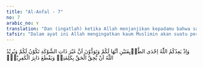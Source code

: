 ```yaml
---
title: "Al-Anfal - 7"
no: 7
arabic_no: ٧
translation: "Dan (ingatlah) ketika Allah menjanjikan kepadamu bahwa salah satu dari dua golongan (yang kamu hadapi) adalah untukmu, sedang kamu menginginkan bahwa yang tidak mempunyai kekuatan senjatalah untukmu. Tetapi Allah hendak membenarkan yang benar dengan ayat-ayat-Nya dan memusnahkan orang-orang kafir sampai ke akar-akarnya,"
tafsir: "Dalam ayat ini Allah mengingatkan kaum Muslimin akan suatu peristiwa yang penting, yaitu pada saat Allah menjanjikan kemenangan kepada kaum Muslimin melawan salah satu dari dua golongan yang dihadapi yaitu salah satu diantara rombongan unta yang membawa harta dagangan atau bala tentara Quraisy yang membawa peralatan perang yang lengkap. Pada saat itu kaum Muslimin cenderung memilih berhadapan dengan rombongan yang membawa dagangan yang jumlahnya tidak lebih dari 40 unta. Hal ini adalah sebagai sindiran kepada sebagian kaum Muslimin yang takut terlibat dalam peperangan, tetapi mereka ingin mendapat harta yang banyak.\n\nKecenderungan mereka ini jauh dari kebenaran, karena tujuan mereka telah berbalik pada kesenangan materiil. Mereka telah berbelok dari menegakkan tauhid dan menghancurkan kemusyrikan. Itulah sebabnya Allah menjelaskan kepada meraka bahwa yang dikehendaki Allah tidak seperti yang mereka inginkan. Allah menghendaki agar kaum Muslimin menegakkan kebenaran sesuai dengan wahyu yang telah diturunkan kepada Rasul-Nya, yang menyatakan bahwa kemenangan itu akan diperoleh kaum Muslimin dari salah satu di antara dua rombongan. Sasaran tempur yang harus dipilih itu tidak dijelaskan adalah untuk melatih kaum Muslimin agar dapat menentukan pilihan serta menetapkan strategi perang dengan jalan menanggapi situasi dan menilainya dengan jalan bermusyawarah serta mendidik mereka agar menaati hasil keputusan.\n\nKemudian Allah menandaskan kehendak-Nya, yaitu untuk memusnahkan orang-orang musyrikin yang membangkang kepada agama Allah secara keseluruhan termasuk pula pendukung-pendukung mereka. Allah menggambarkan hancurnya keseluruhan bala tentara kafir Quraisy dengan ungkapan hancurnya barisan belakang adalah usaha yang paling sulit, yang hanya dapat dilaksanakan apabila barisan depan telah dihancurkan terlebih dahulu. Tujuan utama perang ini ialah memusnahkan kaum musyrikin karena kemenangan kaum Muslimin melawan mereka dalam Perang Badar adalah kemenangan pertama yang akan disusul oleh kemenangan-kemenangan yang lain pada peperangan-peperangan berikutnya, dan berakhir dengan penaklukan Mekah sebagai kemenangan total yang gilang gemilang bag kaum Muslimin dan kehancuran orang-orang kafir Quraisy secara menyeluruh."
---
```

وَاِذْ يَعِدُكُمُ اللّٰهُ اِحْدَى الطَّاۤىِٕفَتَيْنِ اَنَّهَا لَكُمْ وَتَوَدُّوْنَ اَنَّ غَيْرَ ذَاتِ الشَّوْكَةِ تَكُوْنُ لَكُمْ وَيُرِيْدُ اللّٰهُ اَنْ يُّحِقَّ الْحَقَّ بِكَلِمٰتِهٖ وَيَقْطَعَ دَابِرَ الْكٰفِرِيْنَۙ 